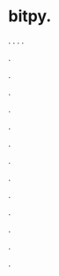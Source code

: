 # bitpy.
.
.
.
.












.






















































.
























.



























.

















































































.































































.































































































.















.


































































.
























































































.




.






.


























.
